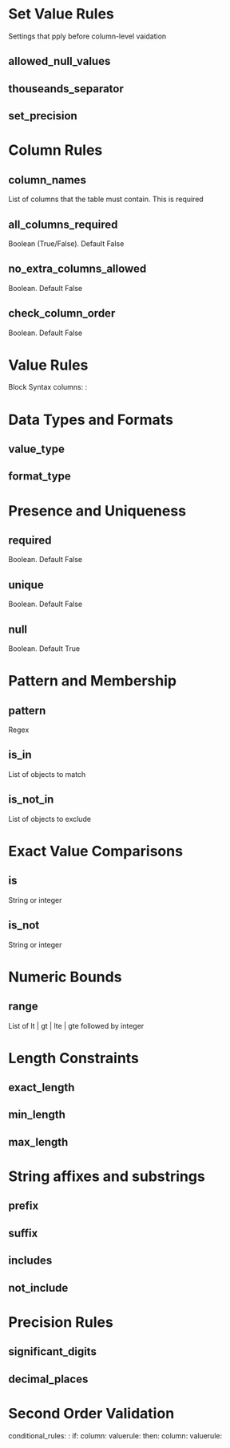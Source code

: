 # Set Value Rules
Settings that pply before column-level vaidation
## allowed_null_values
## thouseands_separator
## set_precision

# Column Rules
## column_names
List of columns that the table must contain.  This is required
## all_columns_required
Boolean (True/False).  Default False
## no_extra_columns_allowed
Boolean.  Default False
## check_column_order
Boolean.  Default False

# Value Rules
Block Syntax
columns:
  <ColumnName>:
    <ValueRule1>
    <ValueRule2>

# Data Types and Formats
## value_type
## format_type

# Presence and Uniqueness
## required
Boolean.  Default False
## unique
Boolean.  Default False
## null
Boolean.  Default True

# Pattern and Membership
## pattern
Regex
## is_in
List of objects to match
## is_not_in
List of objects to exclude

# Exact Value Comparisons
## is
String or integer
## is_not
String or integer

# Numeric Bounds
## range
List of lt | gt | lte | gte followed by integer

# Length Constraints
## exact_length
## min_length
## max_length

# String affixes and substrings
## prefix
## suffix
## includes
## not_include

# Precision Rules
## significant_digits
## decimal_places

# Second Order Validation
conditional_rules:
  <RuleName1>:
    if:
      column: <ColumnA>
      valuerule: <ValueRuleA>
    then:
      column: <ColumnB>
      valuerule: <ValueRuleB>